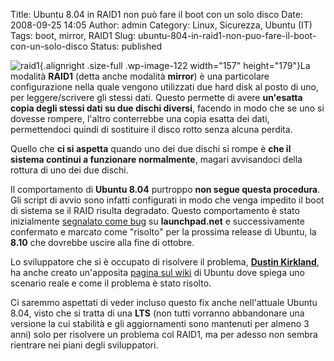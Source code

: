 Title: Ubuntu 8.04 in RAID1 non può fare il boot con un solo disco
Date: 2008-09-25 14:05
Author: admin
Category: Linux, Sicurezza, Ubuntu (IT)
Tags: boot, mirror, RAID1
Slug: ubuntu-804-in-raid1-non-puo-fare-il-boot-con-un-solo-disco
Status: published

![](http://www.andreagrandi.it/wp-content/uploads/2008/09/raid1.jpg "raid1"){.alignright
.size-full .wp-image-122 width="157" height="179"}La modalità **RAID1**
(detta anche modalità **mirror**) è una particolare configurazione nella
quale vengono utilizzati due hard disk al posto di uno, per
leggere/scrivere gli stessi dati. Questo permette di avere **un'esatta
copia degli stessi dati su due dischi diversi**, facendo in modo che se
uno si dovesse rompere, l'altro conterrebbe una copia esatta dei dati,
permettendoci quindi di sostituire il disco rotto senza alcuna perdita.

Quello che **ci si aspetta** quando uno dei due dischi si rompe è **che
il sistema continui a funzionare normalmente**, magari avvisandoci della
rottura di uno dei due dischi.

Il comportamento di **Ubuntu 8.04** purtroppo **non segue questa
procedura**. Gli script di avvio sono infatti configurati in modo che
venga impedito il boot di sistema se il RAID risulta degradato. Questo
comportamento è stato inizialmente [segnalato come
bug](https://bugs.launchpad.net/initramfs-tools/+bug/120375) su
**launchpad.net** e successivamente confermato e marcato come "risolto"
per la prossima release di Ubuntu, la **8.10** che dovrebbe uscire alla
fine di ottobre.

Lo sviluppatore che si è occupato di risolvere il problema, [**Dustin
Kirkland**](https://launchpad.net/~kirkland), ha anche creato
un'apposita [pagina sul wiki](https://wiki.ubuntu.com/BootDegradedRaid)
di Ubuntu dove spiega uno scenario reale e come il problema è stato
risolto.

Ci saremmo aspettati di veder incluso questo fix anche nell'attuale
Ubuntu 8.04, visto che si tratta di una **LTS** (non tutti vorranno
abbandonare una versione la cui stabilità e gli aggiornamenti sono
mantenuti per almeno 3 anni) solo per risolvere un problema col RAID1,
ma per adesso non sembra rientrare nei piani degli sviluppatori.
